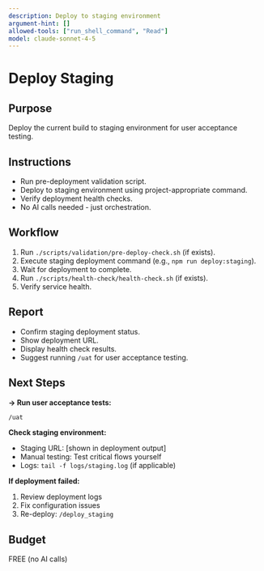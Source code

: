 ```yaml
---
description: Deploy to staging environment
argument-hint: []
allowed-tools: ["run_shell_command", "Read"]
model: claude-sonnet-4-5
---
```


# Deploy Staging

## Purpose
Deploy the current build to staging environment for user acceptance testing.

## Instructions
- Run pre-deployment validation script.
- Deploy to staging environment using project-appropriate command.
- Verify deployment health checks.
- No AI calls needed - just orchestration.

## Workflow
1. Run `./scripts/validation/pre-deploy-check.sh` (if exists).
2. Execute staging deployment command (e.g., `npm run deploy:staging`).
3. Wait for deployment to complete.
4. Run `./scripts/health-check/health-check.sh` (if exists).
5. Verify service health.

## Report
- Confirm staging deployment status.
- Show deployment URL.
- Display health check results.
- Suggest running `/uat` for user acceptance testing.

## Next Steps

**→ Run user acceptance tests:**
```bash
/uat
```

**Check staging environment:**
- Staging URL: [shown in deployment output]
- Manual testing: Test critical flows yourself
- Logs: `tail -f logs/staging.log` (if applicable)

**If deployment failed:**
1. Review deployment logs
2. Fix configuration issues
3. Re-deploy: `/deploy_staging`

## Budget
FREE (no AI calls)
